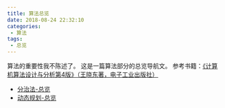 ```yaml
---
title: 算法总览
date: 2018-08-24 22:32:10
categories: 
 - 算法
tags: 
 - 总览
---
```

算法的重要性我不陈述了。
这是一篇算法部分的总览导航文。
参考书籍：[《计算机算法设计与分析第4版》（王晓东著，电子工业出版社）](https://baike.baidu.com/item/%E8%AE%A1%E7%AE%97%E6%9C%BA%E7%AE%97%E6%B3%95%E8%AE%BE%E8%AE%A1%E4%B8%8E%E5%88%86%E6%9E%90/8430149)
<!--More-->
* [分治法-总览](/算法/分治法-总览)
* [动态规划-总览](/算法/动态规划-总览)